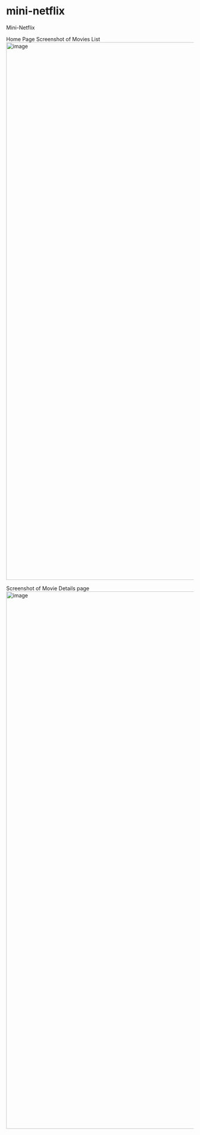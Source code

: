 # mini-netflix
Mini-Netflix

Home Page Screenshot of Movies List
<img width="1440" alt="image" src="https://github.com/user-attachments/assets/379d470f-0a6b-4723-aff7-e16e9cd93937">

Screenshot of Movie Details page
<img width="1439" alt="image" src="https://github.com/user-attachments/assets/fad27223-d048-4d35-ad33-d435e7a62da3">


